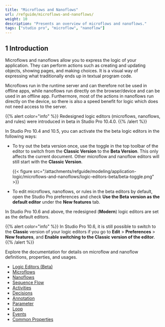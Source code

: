 ```yaml
---
title: "Microflows and Nanoflows"
url: /refguide/microflows-and-nanoflows/
weight: 10
description: "Presents an overview of microflows and nanoflows."
tags: ["studio pro", "microflow", "nanoflow"]
---
```


## 1 Introduction

Microflows and nanoflows allow you to express the logic of your application. They can perform actions such as creating and updating objects, showing pages, and making choices. It is a visual way of expressing what traditionally ends up in textual program code.

Microflows run in the runtime server and can therefore not be used in offline apps, while nanoflows run directly on the browser/device and can be used in an offline app. Furthermore, most of the actions in nanoflows run directly on the device, so there is also a speed benefit for logic which does not need access to the server. 

{{% alert color="info" %}}
Redesigned logic editors (microflows, nanoflows, and rules) were introduced in beta in Studio Pro 10.4.0.
{{% /alert %}} 

In Studio Pro 10.4 and 10.5, you can activate the the beta logic editors in the following ways:

* To try out the beta version once, use the toggle in the top toolbar of the editor to switch from the **Classic Version** to the **Beta Version**. This only affects the current document. Other microflow and nanoflow editors will still start with the **Classic Version**.

  {{< figure src="/attachments/refguide/modeling/application-logic/microflows-and-nanoflows/logic-editors-beta/beta-toggle.png" >}}

* To edit microflows, nanoflows, or rules in the beta editors by default, open the Studio Pro preferences and check **Use the Beta version as the default editor** under the **New features** tab.

In Studio Pro 10.6 and above, the redesigned (**Modern**) logic editors are set as the default editors. 

{{% alert color="info" %}}
In Studio Pro 10.6, it is still possible to switch to the **Classic** version of your logic editors if you go to **Edit** > **Preferences** > **New features**, and **Enable switching to the Classic version of the editor**.
{{% /alert %}}

Explore the documentation for details on microflow and nanoflow definitions, properties, and usages.

* [Logic Editors (Beta)](/refguide/logic-editors-beta/)
* [Microflows](/refguide/microflows/)
* [Nanoflows](/refguide/nanoflows/)
* [Sequence Flow](/refguide/sequence-flow/)
* [Activities](/refguide/activities/)
* [Decisions](/refguide/decisions/)
* [Annotation](/refguide/annotation/)
* [Parameter](/refguide/parameter/)
* [Loop](/refguide/loop/)
* [Events](/refguide/events/)
* [Common Properties](/refguide/microflow-element-common-properties/)
